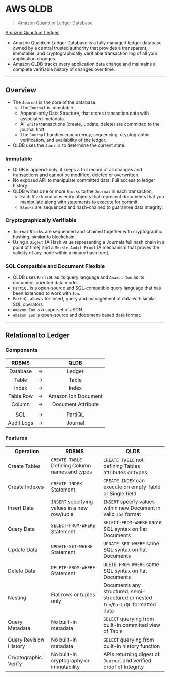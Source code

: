 # AWS QLDB

> Amazon Quantum Ledger Database

[Amazon Quantum Ledger](https://docs.aws.amazon.com/qldb/index.html)

* Amazon Quantum Ledger Database is a fully managed ledger database owned by a central trusted authority that provides a transparent, immutable, and cryptographically verifiable transaction log of all your application changes.
* Amazon QLDB tracks every application data change and maintains a complete verifiable history of changes over time.

---

## Overview
- The `Journal` is the core of the database.
  - The `Journal` is immutable.
  - Append-only Data Structure, that stores transaction data with associated metadata.
  - All `write` transactions (create, update, delete) are committed to the journal first.
  - The `Journal` handles concurrency, sequencing, cryptographic verification, and availability of the ledger.
- QLDB uses the `Journal` to determine the current state.

### Immutable
- QLDB is append-only, it keeps a full record of all changes and transactions and cannot be modified, deleted or overwritten.
- No exposed API to manipulate committed data. Full access to ledger history.
- QLDB writes one or more `Blocks` to the `Journal` in each transaction.
  - Each `Block` contains entry objects that represent documents that you manipulate along with statements to execute for commit.
  - `Blocks` are sequenced and hash-chained to guarantee data integrity.

### Cryptographically Verifiable
- `Journal` `Blocks` are sequenced and chained together with cryptographic hashing, similar to blockchain.
- Using a `Digest` [A Hash value representing a Journals full hash chain in a point of time] and a `Merkle Audit Proof` [A mechanism that proves the validity of any node within a binary hash tree].

### SQL Compatible and Document Flexible
- QLDB uses `PartiQL` as its query language and `Amazon Ion` as its document-oriented data model.
- `PartiQL` is a open-source and SQL-compatible query language that has been extended to work with `Ion`.
- `PartiQL` allows for insert, query and management of data with similar SQL operators.
- `Amazon Ion` is a superset of JSON.
- `Amazon Ion` is open-source and document-based data format.

---

## Relational to Ledger

### Components

| RDBMS      |     | QLDB                |
|:----------:|:---:|:-------------------:|
| Database   | ->  | Ledger              |
| Table      | ->  | Table               |
| Index      | ->  | Index               |
| Table Row  | ->  | Amazon Ion Document |
| Column     | ->  | Document Attribute  |
|            |     |                     |
| SQL        | ->  | PartiQL             |
| Audit Logs | ->  | Journal             |

### Features

| Operation              | RDBMS                                           | QLDB |
| ---------------------- | ----------------------------------------------- | ---- |
| Create Tables          | `CREATE TABLE` Defining Column names and types  | `CREATE TABLE` not defining Tables attributes or types                             |
| Create Indexes         | `CREATE INDEX` Statement                        | `CREATE INDEX` can execute on empty Table or Single field                          |
| Insert Data            | `INSERT` specifying values in a new row/tuple   | `INSERT` specify values within new Document in valid `Ios` format                  |
| Query Data             | `SELECT-FROM-WHERE` Statement                   | `SELECT-FROM-WHERE` same SQL syntax on flat Documents                              |
| Update Data            | `UPDATE-SET-WHERE` Statement                    | `UPDATE-SET-WHERE` same SQL syntax on flat Documents                               |
| Delete Data            | `DELETE-FROM-WHERE` Statement                   | `DLETE-FROM-WHERE` same SQL syntax on flat Documents                               |
| Nesting                | Flat rows or tuples only                        | Documents any structured, semi-structured or nested `Ion`/`PartiQL` formatted data |
| Query Metadata         | No built-in metadata                            | `SELECT` querying from built-in committed view of Table                            |
| Query Revision History | No built-in metadata                            | `SELECT` querying from built-in history function                                   |
| Cryptographic Verify   | No built-in cryptography or immutability        | APIs returning digest of `Journal` and verified proof of Integrity                 |
